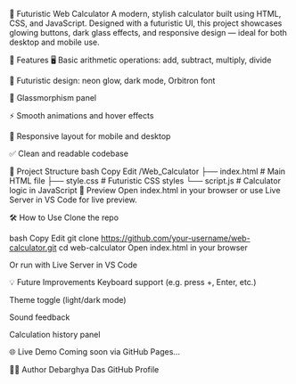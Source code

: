 🧮 Futuristic Web Calculator
A modern, stylish calculator built using HTML, CSS, and JavaScript. Designed with a futuristic UI, this project showcases glowing buttons, dark glass effects, and responsive design — ideal for both desktop and mobile use.


🚀 Features
🖥️ Basic arithmetic operations: add, subtract, multiply, divide

💫 Futuristic design: neon glow, dark mode, Orbitron font

🔮 Glassmorphism panel

⚡ Smooth animations and hover effects

📱 Responsive layout for mobile and desktop

✅ Clean and readable codebase

📁 Project Structure
bash
Copy
Edit
/Web_Calculator
├── index.html       # Main HTML file
├── style.css        # Futuristic CSS styles
└── script.js        # Calculator logic in JavaScript
📸 Preview
Open index.html in your browser or use Live Server in VS Code for live preview.

🛠️ How to Use
Clone the repo

bash
Copy
Edit
git clone https://github.com/your-username/web-calculator.git
cd web-calculator
Open index.html in your browser

Or run with Live Server in VS Code

💡 Future Improvements
Keyboard support (e.g. press +, Enter, etc.)

Theme toggle (light/dark mode)

Sound feedback

Calculation history panel

🌐 Live Demo
Coming soon via GitHub Pages...

👨‍💻 Author
Debarghya Das
GitHub Profile

